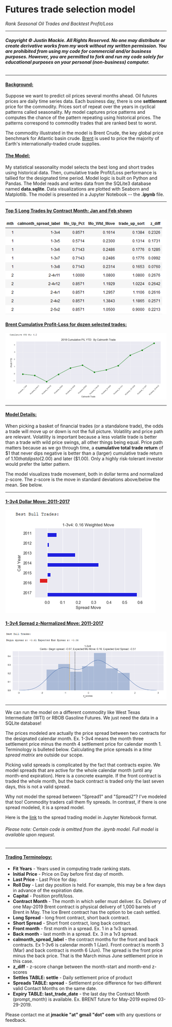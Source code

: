 # Futures trade selection model
*Rank Seasonal Oil Trades and Backtest Profit/Loss*

***
###### ***Copyright © Justin Mackie. All Rights Reserved.  No one may distribute or create derivative works from my work without my written permission.  You are prohibited from using my code for commercial and/or business purposes.  However, you are permitted to fork and run my code solely for educational purposes on your personal (non-business) computer.***
***

#### <ins>Background:</ins>
Suppose we want to predict oil prices several months ahead.  Oil futures prices are daily time series data.  Each business day, there is one **settlement** price for the commodity.  Prices sort of repeat over the years in cyclical patterns called seasonality.  My model captures price patterns and computes the chance of the pattern repeating using historical prices.  The patterns correspond to commodity trades that are ranked best to worst.

The commodity illustrated in the model is Brent Crude, the key global price benchmark for Atlantic basin crude.  [Brent]( https://www.theice.com/products/219/Brent-Crude-Futures/specs)  is used to price the majority of Earth's internationally-traded crude supplies.

#### <ins>The Model:</ins>
My statistical seasonality model selects the best long and short trades using historical data.  Then, cumulative trade Profit/Loss performance is tallied for the designated time period.  Model logic is built on Python and Pandas.  The Model reads and writes data from the SQLite3 database named **data.sqlite**.  Data visualizations are plotted with Seaborn and Matplotlib.  The model is presented in a Jupyter Notebook -- the **.ipynb** file.

***
#### <ins>Top 5 Long Trades by Contract Month: Jan and Feb shown</ins>
![Top 5 Long Trades](images/top5_long.PNG)

#### <ins>Brent Cumulative Profit-Loss for dozen selected trades:</ins>
![Cumulative PL](images/cum_pl_2018.PNG)
***

#### <ins>Model Details:</ins>
When picking a basket of financial trades (or a standalone trade), the odds a trade will move up or down is not the full picture.  Volatility and price path are relevant.  Volatility is important because a less volatile trade is better than a trade with wild price swings, all other things being equal.  Price path matters because as we go through time, a **cumulative total trade return** of $1 that never dips negative is better than a (larger) cumulative trade return of $1.10 that dips to ($2.00) and later ($1.00).  Only a highly risk-tolerant investor would prefer the latter pattern.

The model visualizes trade movement, both in dollar terms and normalized z-score.  The z-score is the move in standard deviations above/below the mean.  See below.

***
#### <ins>1-3v4 Dollar Move:  2011-2017</ins>
![Dollar Move](images/1-3v4_dollar_move.PNG)

#### <ins>1-3v4 Spread z-Normalized Move:  2011-2017</ins>
![z-move](images/1-3v4_z_move.PNG)
***

We can run the model on a different commodity like West Texas Intermediate (WTI) or RBOB Gasoline Futures.  We just need the data in a SQLite database!

The prices modeled are actually the price spread between two contracts for the designated calendar month.  Ex. 1-3v4 means the month three settlement price minus the month 4 settlement price for calendar month 1.  Terminology is bulleted below. Calculating the price spreads in a *time spread matrix* are outside our scope.  

Picking valid spreads is complicated by the fact that contracts expire.  We model spreads that are active for the whole calendar month (until any month-end expiration).  Here is a concrete example.  If the front contract is traded the whole month, but the back contract is traded only the last seven days, this is not a valid spread.

Why not model the spread between "Spread1" and "Spread2"?  I've modeled that too!  Commodity traders call them fly spreads.  In contrast, if there is one spread modeled, it is a spread model.

Here is the [link](https://github.com/jkmackie/oil_futures_model/blob/master/Brent_2018_PL_GitHub.ipynb) to the spread trading model in Jupyter Notebook format.

###### *Please note:  Certain code is omitted from the .ipynb model.  Full model is available upon request.*

***
#### <ins>Trading Terminology:</ins>
* **Fit Years** - Years used in computing trade ranking stats.
* **Initial Price** - Price on Day before first day of month.
* **Last Price** - Last Price for day.
* **Roll Day** - Last day position is held.  For example, this may be a few days in advance of the expiration date.
* **Capital** - Position profit/loss.
* **Contract Month** - The month in which seller must deliver.  Ex. Delivery of one May-2019 Brent contract is physical delivery of 1,000 barrels of Brent in May.  The Ice Brent contract has the option to be cash settled.
* **Long Spread** - long front contract, short back contract.
* **Short Spread** - Short front contract, long back contract.
* **Front month** - first month in a spread.  Ex. 1 in a 1v3 spread.
* **Back month** - last  month in a spread.  Ex. 3 in a 1v3 spread.
* **calmonth_spread_label** - the contract months for the front and back contracts.  Ex 1-3v6 is calendar month 1 (Jan).  Front contract is month 3 (Mar) and back contract is month 6 (Jun).  The spread is the front price minus the back price.  That is the March minus June settlement price in this case.
* **z_diff** - z-score change between the month-start and month-end z-scores
* **Settles TABLE: settle** - Daily settlement price of product
* **Spreads TABLE: spread** - Settlement price difference for two different valid Contact Months on the same date.
* **Expiry TABLE: last_trade_date** - the last day the Contract Month (prompt_month) is available.  Ex. BRENT future for May-2019  expired 03-29-2019.

Please contact me at **jmackie "at" gmail "dot" com** with any questions or feedback.

